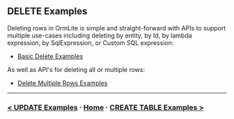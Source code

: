 ## DELETE Examples

Deleting rows in OrmLite is simple and straight-forward with APIs to support multiple 
use-cases including deleting by entity, by Id, by lambda expression, by SqlExpression, 
or Custom SQL expression:

 - [Basic Delete Examples](#gist=2ace74e5c3bc5367ae2cde09cdcfc4a1)

As well as API's for deleting all or multiple rows:

 - [Delete Multiple Rows Examples](#gist=35ad968509bc428f578dfee3e326325f)

---

### [< UPDATE Examples](#doc=update-examples.md) · [Home](#doc=indexmd) · [CREATE TABLE Examples >](#doc=create-tabled.md)
